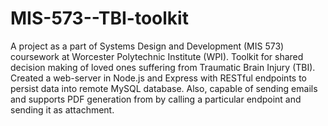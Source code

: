 # MIS-573--TBI-toolkit
A project as a part of Systems Design and Development (MIS 573) coursework at Worcester Polytechnic Institute (WPI). Toolkit for shared decision making of loved ones suffering from Traumatic Brain Injury (TBI). Created a web-server in Node.js and Express with RESTful endpoints to persist data into remote MySQL database. Also, capable of sending emails and supports PDF generation from by calling a particular endpoint and sending it as attachment.
